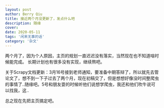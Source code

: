 ```yaml
---
layout: post
author: Berry Qiu
title: 接近两个月没更新了，发点什么吧
description: 随缘
cover: 
date: 2020-05-11
tags: '闲来无事的话'
category: '杂文'
---
```


两个月了，因为个人原因，主页的规划一直迟迟没有落实，当然现在也不知道啥时候能完成。
长期计划也有很多没有实现，继续熬吧。

关于Scrapy文档更新：3月16号接到老师通知，要准备中期答辩了，所以就先去管论文了，想不到一下子过去了两个月，现在初稿交了，但是想想好像没时间整爬虫的事情了..随缘吧。5号和朋友耍的时候听他们说想学爬虫，我还和他们吹牛说可以找我，这..

总之现在先把主页搞定吧。
